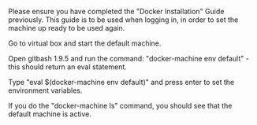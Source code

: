 Please ensure you have completed the "Docker Installation" Guide previously.
This guide is to be used when logging in, in order to set the machine up ready to be used again.

Go to virtual box and start the default machine.

Open gitbash 1.9.5 and run the command: "docker-machine env default" - this should return an eval statement.

Type "eval $(docker-machine env default)" and press enter to set the environment variables.

If you do the "docker-machine ls" command, you should see that the default machine is active.